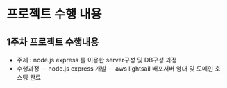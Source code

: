 # 프로젝트 수행 내용

## 1주차 프로젝트 수행내용

- 주제 : node.js express 를 이용한 server구성 및 DB구성 과정
- 수행과정
  -- node.js express 개발
  -- aws lightsail 배포서버 임대 및 도메인 호스팅 완료
